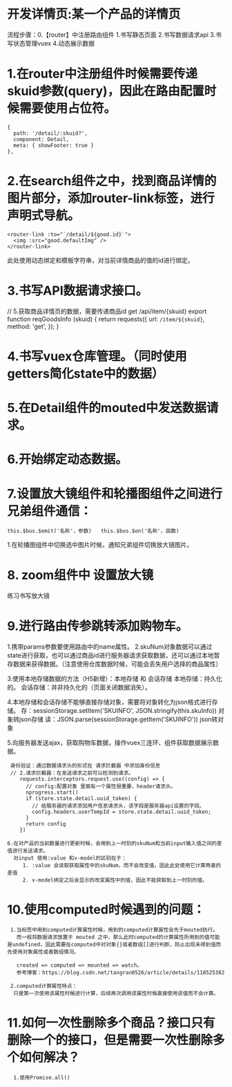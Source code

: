 
# 开发详情页:某一个产品的详情页
流程步骤：0.【router】中注册路由组件
         1.书写静态页面
         2.书写数据请求api
         3.书写状态管理vuex
         4.动态展示数据

# 1.在router中注册组件时候需要传递skuid参数(query)，因此在路由配置时候需要使用占位符。
    {
      path: '/detail/:skuid?',
      component: Detail,
      meta: { showFooter: true }
    },

# 2.在search组件之中，找到商品详情的图片部分，添加router-link标签，进行声明式导航。
    <router-link :to="`/detail/${good.id}`">
      <img :src="good.defaultImg" />
    </router-link>
  此处使用动态绑定和模板字符串，对当前详情商品的值的id进行绑定。

# 3.书写API数据请求接口。
  // 5.获取商品详情页的数据，需要传递商品id    get  /api/item/{skuid}
    export function reqGoodsInfo (skuid) {
      return requests({
        url: `/item/${skuid}`,
        method: 'get',
      });
    }

# 4.书写vuex仓库管理。（同时使用getters简化state中的数据）

# 5.在Detail组件的mouted中发送数据请求。

# 6.开始绑定动态数据。

# 7.设置放大镜组件和轮播图组件之间进行兄弟组件通信： 
    this.$bus.$emit('名称'，参数)   this.$bus.$on('名称'，函数)

   1.在轮播图组件中切换选中图片时候，通知兄弟组件切换放大镜图片。

# 8. zoom组件中   设置放大镜
   练习书写放大镜
   


# 9.进行路由传参跳转添加购物车。
   1.携带params参数要使用路由中的name属性。
   2.skuNum对象数据可以通过state进行获取，也可以通过商品id进行服务器请求获取数据，还可以通过本地暂存数据来获得数据。（注意使用仓库数据时候，可能会丢失用户选择的商品属性）
   
   3.使用本地存储数据的方法（H5新增）：本地存储 和 会话存储
     本地存储：持久化的。
     会话存储：并非持久化的（页面关闭数据消失）。
   
   4.本地存储和会话存储不能够直接存储对象，需要将对象转化为json格式进行存储。
     存：sessionStorage.setItem('SKUINFO', JSON.stringify(this.skuInfo))     对象转json存储
     读：JSON.parse(sessionStorage.getItem('SKUINFO'))                       json转对象

   5.向服务器发送ajax，获取购物车数据，操作vuex三连环、组件获取数据展示数据。

     身份验证：通过数据请求头的形式在 请求拦截器 中添加身份信息
     // 2.请求拦截器：在发送请求之前可以检测到请求。
        requests.interceptors.request.use((config) => {
          // config:配置对象 里面有一个属性很重要，header请求头。
          nprogress.start()
          if (store.state.detail.uuid_token) {
            // 给服务器的请求添加用户信息请求头，该字段是服务器api设置的字段。
            config.headers.userTempId = store.state.detail.uuid_token;
          }
          return config
        })

    6.在对产品的当前数量进行更新时候，会用到上一时刻的skuNum和当前input输入值之间的差值进行发送请求。
      对input 使用:value 和v-model的区别在于：
         1. :value 会读取获取属性中的skuNum，而不会改变值，因此此处使用它计算两者的差值
         2. v-model绑定之后会显示的改变属性中的值，因此不能获取到上一时刻的值。
     
 # 10.使用computed时候遇到的问题：
     1.当标签中用到computed计算属性时候，用到的computed计算属性会先于mouted执行。
       而一般将数据请求放置于 mouted 之中，那么此时computed的计算属性所用到的值可能是undefined，因此需要在computed中对对象{}或者数组[]进行判断，防止出现未得到值而先使用对象属性或者数组情况。
     
       created => computed => mounted => watch。
       参考博客：https://blog.csdn.net/tangran0526/article/details/118525382

     2.computed计算属性特点：
      只是第一次使用该属性时候进行计算，后续再次调用该属性时候直接使用该值而不会计算。
     
  
 # 11.如何一次性删除多个商品？接口只有删除一个的接口，但是需要一次性删除多个如何解决？
      1.使用Promise.all()






